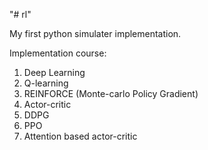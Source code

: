 "# rl" 


My first python simulater implementation.


Implementation course:
1. Deep Learning
2. Q-learning
3. REINFORCE (Monte-carlo Policy Gradient)
4. Actor-critic
5. DDPG
6. PPO
7. Attention based actor-critic